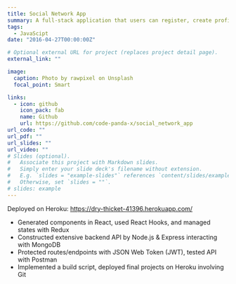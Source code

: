 ```yaml
---
title: Social Network App
summary: A full-stack application that users can register, create profiles, and add posts
tags:
  - JavaScipt
date: "2016-04-27T00:00:00Z"

# Optional external URL for project (replaces project detail page).
external_link: ""

image:
  caption: Photo by rawpixel on Unsplash
  focal_point: Smart

links:
  - icon: github
    icon_pack: fab
    name: Github
    url: https://github.com/code-panda-x/social_network_app
url_code: ""
url_pdf: ""
url_slides: ""
url_video: ""
# Slides (optional).
#   Associate this project with Markdown slides.
#   Simply enter your slide deck's filename without extension.
#   E.g. `slides = "example-slides"` references `content/slides/example-slides.md`.
#   Otherwise, set `slides = ""`.
# slides: example
---
```


Deployed on Heroku: https://dry-thicket-41396.herokuapp.com/

- Generated components in React, used React Hooks, and managed states with Redux
- Constructed extensive backend API by Node.js & Express interacting with MongoDB
- Protected routes/endpoints with JSON Web Token (JWT), tested API with Postman
- Implemented a build script, deployed final projects on Heroku involving Git

